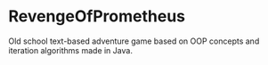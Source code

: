 # RevengeOfPrometheus
Old school text-based adventure game based on OOP concepts and iteration algorithms made in Java.
